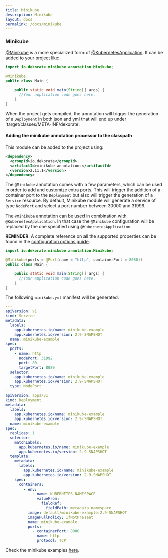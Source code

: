 ```yaml
---
title: Minikube
description: Minikube
layout: docs
permalink: /docs/minikube
---
```


### Minikube

[@Minikube](https://raw.githubusercontent.com/dekorateio/dekorate/main/annotations/minikube-annotations/src/main/java/io/dekorate/minikube/annotation/Minikube.java) is a more specialized form of [@KubernetesApplication](https://raw.githubusercontent.com/dekorateio/dekorate/main/annotations/kubernetes-annotations/src/main/java/io/dekorate/kubernetes/annotation/KubernetesApplication.java).
It can be added to your project like:

```java
import io.dekorate.minikube.annotation.Minikube;

@Minikube
public class Main {

    public static void main(String[] args) {
      //Your application code goes here.
    }
}
```

When the project gets compiled, the annotation will trigger the generation of a `Deployment` in both json and yml that
will end up under 'target/classes/META-INF/dekorate'.

#### Adding the minikube annotation processor to the classpath

This module can be added to the project using:

```xml
<dependency>
  <groupId>io.dekorate</groupId>
  <artifactId>minikube-annotations</artifactId>
  <version>2.11.1</version>
</dependency>
```

The `@Minikube` annotation comes with a few parameters, which can be used in order to add and customize extra ports. This will trigger the addition of a container port to the `Deployment` but also will trigger the generation of a `Service` resource. By default, Minikube module will generate a service of type `NodePort` and select a port number between 30000 and 31999.

The `@Minikube` annotation can be used in combination with `@KubernetesApplication`. In that case the `@Minikube` configuration will be replaced by the one specified using `@KubernetesApplication`.

**REMINDER**: A complete reference on all the supported properties can be found in the [configuration options guide]({{site.baseurl}}/configuration-guide).

```java
import io.dekorate.minikube.annotation.Minikube;

@Minikube(ports = @Port(name = "http", containerPort = 8080))
public class Main {

    public static void main(String[] args) {
      //Your application code goes here.
    }
}
```
The following `minikube.yml` manifest will be generated:

```yaml
---
apiVersion: v1
kind: Service
metadata:
  labels:
    app.kubernetes.io/name: minikube-example
    app.kubernetes.io/version: 2.9-SNAPSHOT
  name: minikube-example
spec:
  ports:
    - name: http
      nodePort: 31992
      port: 80
      targetPort: 8080
  selector:
    app.kubernetes.io/name: minikube-example
    app.kubernetes.io/version: 2.9-SNAPSHOT
  type: NodePort
---
apiVersion: apps/v1
kind: Deployment
metadata:
  labels:
    app.kubernetes.io/name: minikube-example
    app.kubernetes.io/version: 2.9-SNAPSHOT
  name: minikube-example
spec:
  replicas: 1
  selector:
    matchLabels:
      app.kubernetes.io/name: minikube-example
      app.kubernetes.io/version: 2.9-SNAPSHOT
  template:
    metadata:
      labels:
        app.kubernetes.io/name: minikube-example
        app.kubernetes.io/version: 2.9-SNAPSHOT
    spec:
      containers:
        - env:
            - name: KUBERNETES_NAMESPACE
              valueFrom:
                fieldRef:
                  fieldPath: metadata.namespace
          image: default/minikube-example:2.9-SNAPSHOT
          imagePullPolicy: IfNotPresent
          name: minikube-example
          ports:
            - containerPort: 8080
              name: http
              protocol: TCP

```

Check the minikube examples [here](https://github.com/dekorateio/dekorate/tree/main/examples).
